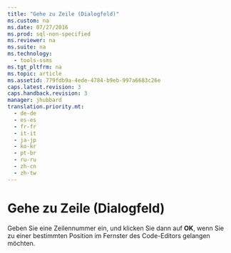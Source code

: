 ```yaml
---
title: "Gehe zu Zeile (Dialogfeld)"
ms.custom: na
ms.date: 07/27/2016
ms.prod: sql-non-specified
ms.reviewer: na
ms.suite: na
ms.technology: 
  - tools-ssms
ms.tgt_pltfrm: na
ms.topic: article
ms.assetid: 779fdb9a-4ede-4784-b9eb-997a6683c26e
caps.latest.revision: 3
caps.handback.revision: 3
manager: jhubbard
translation.priority.mt: 
  - de-de
  - es-es
  - fr-fr
  - it-it
  - ja-jp
  - ko-kr
  - pt-br
  - ru-ru
  - zh-cn
  - zh-tw
---
```

# Gehe zu Zeile (Dialogfeld)
Geben Sie eine Zeilennummer ein, und klicken Sie dann auf **OK**, wenn Sie zu einer bestimmten Position im Fernster des Code-Editors gelangen möchten.  
  
